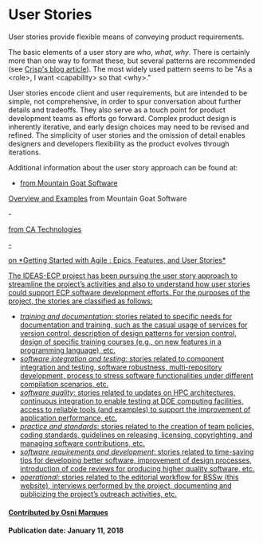# User Stories

User stories provide flexible means of conveying product requirements. 

The basic elements of a user story are 
*who*, *what*, *why*. There is certainly more than one way to format these, but several patterns are recommended 
(see [Crisp's blog article](https://blog.crisp.se/2014/09/25/david-evans/as-a-i-want-so-that-considered-harmful)). 
The most widely used pattern seems to be "As a \<role\>, I want \<capability\> so that \<why\>."

User stories encode client and user requirements, but are intended to be simple, not comprehensive, in order to 
spur conversation about further details and tradeoffs.  They also serve as a touch point for product development 
teams as efforts go forward.  Complex product design is inherently iterative, and early design choices may need 
to be revised and refined.  The simplicity of user stories and the omission of detail enables designers 
and developers flexibility as the product evolves through iterations.

Additional information about the user story approach can be found at:

- <p><a href="https://www.mountaingoatsoftware.com/agile/user-stories" Overview and Examples</a> from Mountain Goat Software</p>
<p><a href="https://www.mountaingoatsoftware.com/agile/user-stories"> Overview and Examples</a> from Mountain Goat Software</p>
- <p><a href="https://www.youtube.com/watch?v=tKSUokG3Y0w" YouTube video</a> from CA Technologies</p>
- <p><a href="https://www.google.com/url?sa=t&rct=j&q=&esrc=s&source=video&cd=1&cad=rja&uact=8&ved=0ahUKEwjs6faQ0O3VAhWKqFQKHZp7DpQQtwIIKDAA&url=https%3A%2F%2Fwww.youtube.com%2Fwatch%3Fv%3DZ8YLL_Wi66A&usg=AFQjCNEBUa2zSbgqd35dO1vZ0bkTX5Zv6w" YouTube video </a> on *Getting Started with Agile : Epics, Features, and User Stories*</p>

The IDEAS-ECP project has been pursuing the user story approach to streamline the project’s activities and 
also to understand how user stories could support ECP software development efforts. For the purposes of the project,
the stories are classified as follows:
- *training and documentation*: stories related to specific needs for documentation and training, such
as the casual usage of services for version control, description of design patterns for version control,
design of specific training courses (e.g., on new features in a programming language), etc.
- *software integration and testing*: stories related to component integration and testing, software robustness,
multi-repository development, process to stress software functionalities under different compilation
scenarios, etc.
- *software quality*: stories related to updates on HPC architectures, continuous integration to enable
testing at DOE computing facilities, access to reliable tools (and examples) to support the improvement
of application performance, etc.
- *practice and standards*: stories related to the creation of team policies, coding standards, guidelines
on releasing, licensing, copyrighting, and managing software contributions, etc.
- *software requirements and development*: stories related to time-saving tips for developing better
software, improvement of design processes, introduction of code reviews for producing higher quality
software, etc.
- *operational*: stories related to the editorial workflow for BSSw (this website), interviews performed 
by the project, documenting and publicizing the project’s outreach activities, etc.

#### Contributed by [Osni Marques](https://github.com/oamarques)

#### Publication date:  January 11, 2018

<!---
Publish: yes
Categories: development, planning
Topics: user story, product development
Tags: requirements
Level: 2
Prerequisites: defaults
Aggregate: none
--->
